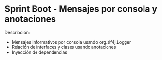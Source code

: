  # Sprint Boot - Mensajes por consola y anotaciones 

Descripción:

- Mensajes informativos por consola usando org.slf4j.Logger 
- Relación de interfaces y clases usando anotaciones
- Inyección de dependencias
